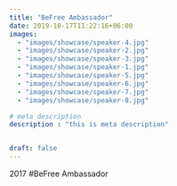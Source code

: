 ```yaml
---
title: "BeFree Ambassador"
date: 2019-10-17T11:22:16+06:00
images: 
  - "images/showcase/speaker-4.jpg"
  - "images/showcase/speaker-2.jpg"
  - "images/showcase/speaker-3.jpg"
  - "images/showcase/speaker-1.jpg"
  - "images/showcase/speaker-5.jpg"
  - "images/showcase/speaker-6.jpg"
  - "images/showcase/speaker-7.jpg"
  - "images/showcase/speaker-8.jpg"

# meta description
description : "this is meta description"


draft: false
---
```

2017 #BeFree Ambassador 